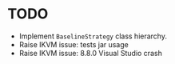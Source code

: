 # TODO

* Implement `BaselineStrategy` class hierarchy.
* Raise IKVM issue: tests jar usage
* Raise IKVM issue: 8.8.0 Visual Studio crash
